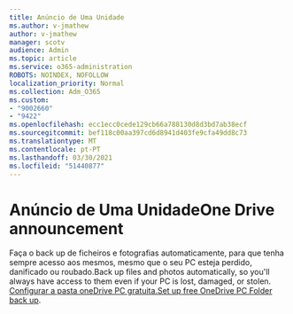 ```yaml
---
title: Anúncio de Uma Unidade
ms.author: v-jmathew
author: v-jmathew
manager: scotv
audience: Admin
ms.topic: article
ms.service: o365-administration
ROBOTS: NOINDEX, NOFOLLOW
localization_priority: Normal
ms.collection: Adm_O365
ms.custom:
- "9002660"
- "9422"
ms.openlocfilehash: ecc1ecc0cede129cb66a788130d8d3bd7ab38ecf
ms.sourcegitcommit: bef118c00aa397cd6d8941d403fe9cfa49dd8c73
ms.translationtype: MT
ms.contentlocale: pt-PT
ms.lasthandoff: 03/30/2021
ms.locfileid: "51440877"
---
```

# <a name="one-drive-announcement"></a><span data-ttu-id="326d2-102">Anúncio de Uma Unidade</span><span class="sxs-lookup"><span data-stu-id="326d2-102">One Drive announcement</span></span>

<span data-ttu-id="326d2-103">Faça o back up de ficheiros e fotografias automaticamente, para que tenha sempre acesso aos mesmos, mesmo que o seu PC esteja perdido, danificado ou roubado.</span><span class="sxs-lookup"><span data-stu-id="326d2-103">Back up files and photos automatically, so you'll always have access to them even if your PC is lost, damaged, or stolen.</span></span> <span data-ttu-id="326d2-104">[Configurar a pasta oneDrive PC gratuita.](https://www.microsoft.com/microsoft-365/onedrive/pc-cloud-backup)</span><span class="sxs-lookup"><span data-stu-id="326d2-104">[Set up free OneDrive PC Folder back up](https://www.microsoft.com/microsoft-365/onedrive/pc-cloud-backup).</span></span>
